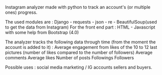 Instagram analyzer made with python to track an account's (or multiple ones) progress.

The used modules are : Django - requests - json - re - BeautifulSoup(used to get the data from Instagram)
For the front end part : HTML - Javascript with some help from Bootstrap (4.0)

The analyzer tracks the following data through time (from the moment the account is added to it) : 
Average engagement from likes of the 10 to 12 last pictures (number of likes compared to the number of followers)
Average comments
Average likes 
Number of posts 
Followings
Followers

Possible uses : social media marketing / IG accounts sellers and buyers.
